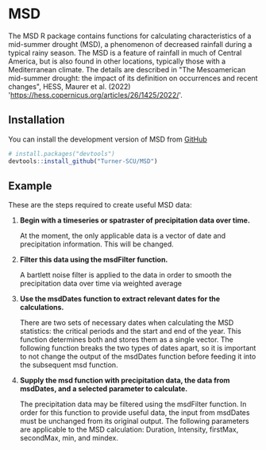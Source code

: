 <!-- README.md is generated from README.Rmd. Please edit that file -->



# MSD

<!-- badges: start -->

<!-- badges: end -->

The MSD R package contains functions for calculating characteristics of a mid-summer drought (MSD), a phenomenon of decreased rainfall during a typical rainy season.
The MSD is a feature of rainfall in much of Central America, but is also found in other locations, typically those with a Mediterranean climate.
The details are described in "The Mesoamerican mid-summer drought: the impact of its definition on occurrences and recent changes", HESS, Maurer et al. (2022) '<https://hess.copernicus.org/articles/26/1425/2022/>'.

## Installation

You can install the development version of MSD from [GitHub](https://github.com/Turner-SCU/MSD)

``` r
# install.packages("devtools")
devtools::install_github("Turner-SCU/MSD")
```

## Example

These are the steps required to create useful MSD data:

1)  **Begin with a timeseries or spatraster of precipitation data over time.**

    At the moment, the only applicable data is a vector of date and precipitation information.
    This will be changed.

2)  **Filter this data using the msdFilter function.**

    A bartlett noise filter is applied to the data in order to smooth the precipitation data over time via weighted average

3)  **Use the msdDates function to extract relevant dates for the calculations.**

    There are two sets of necessary dates when calculating the MSD statistics: the critical periods and the start and end of the year.
    This function determines both and stores them as a single vector.
    The following function breaks the two types of dates apart, so it is important to not change the output of the msdDates function before feeding it into the subsequent msd function.

4)  **Supply the msd function with precipitation data, the data from msdDates, and a selected parameter to calculate.**

    The precipitation data may be filtered using the msdFilter function.
    In order for this function to provide useful data, the input from msdDates must be unchanged from its original output.
    The following parameters are applicable to the MSD calculation: Duration, Intensity, firstMax, secondMax, min, and mindex.


